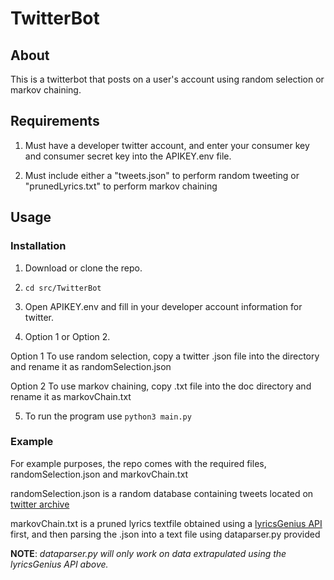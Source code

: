 # **TwitterBot**

## **About**
This is a twitterbot that posts on a user's account using random selection or markov chaining.

## **Requirements**
1. Must have a developer twitter account, and enter your consumer key and consumer secret key into the APIKEY.env file.

2. Must include either a "tweets.json" to perform random tweeting or "prunedLyrics.txt" to perform markov chaining

## **Usage**
### **Installation**
1. Download or clone the repo.

2. ```cd src/TwitterBot```

3. Open APIKEY.env and fill in your developer account information for twitter.

4. Option 1 or Option 2.

Option 1
To use random selection, copy a twitter .json file into the directory and rename it as randomSelection.json

Option 2
To use markov chaining, copy .txt file into the doc directory and rename it as markovChain.txt

5. To run the program use ```python3 main.py```
### **Example**

For example purposes, the repo comes with the required files, randomSelection.json and markovChain.txt

randomSelection.json is a random database containing tweets located on [twitter archive](archive.org)

markovChain.txt is a pruned lyrics textfile obtained using a [lyricsGenius API](https://github.com/johnwmillr/LyricsGenius) first, and then parsing the .json into a text file using dataparser.py provided

**NOTE**: *dataparser.py will only work on data extrapulated using the lyricsGenius API above.*



